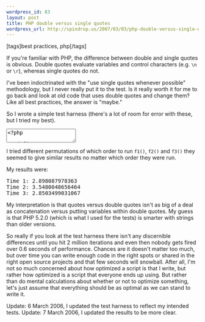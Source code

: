 ```yaml
--- 
wordpress_id: 83
layout: post
title: PHP double versus single quotes
wordpress_url: http://spindrop.us/2007/03/03/php-double-versus-single-quotes/
---
```

[tags]best practices, php[/tags]

If you're familiar with PHP, the difference between double and single quotes is obvious.  Double quotes evaluate variables and control characters (e.g. `\n` or `\r`), whereas single quotes do not.

I've been indoctrinated with the "use single quotes whenever possible" methodology, but I never really put it to the test.  Is it really worth it for me to go back and look at old code that uses double quotes and change them?  Like all best practices, the answer is "maybe."

So I wrote a simple test harness (there's a lot of room for error with these, but I tried my best).  

<div><textarea name="code" class="php">
<?php

define ('MAX',2000000);

function f1()
{
    for($i=0;$i<MAX; $i++)
    {
        $c = "test " . $i;
    }
}


function f2()
{
    for($i=0;$i<MAX; $i++)
    {
        $c = "test $i";
    }
}


function f3()
{
    for($i=0;$i<MAX; $i++)
    {
        $c = 'test ' . $i;
    }
}



$t1 = microtime(true);
f1();
echo 'Time 1: ' , (microtime(true) - $t1) , "\n";

$t2 = microtime(true);
f2();
echo 'Time 2: ' , (microtime(true) - $t2) , "\n";

$t3 = microtime(true);
f3();
echo 'Time 3: ' , (microtime(true) - $t3) , "\n";



</textarea></div>

I tried different permutations of which order to run `f1()`, `f2()` and `f3()` they seemed to give similar results no matter which order they were run.  

My results were:

<pre>
Time 1: 2.898087978363
Time 2: 3.5480048656464
Time 3: 2.8503499031067
</pre>

My interpretation is that quotes versus double quotes isn't as big of a deal as concatenation versus putting variables within double quotes.  My guess is that PHP 5.2.0 (which is what I used for the tests) is smarter with strings than older versions.

So really if you look at the test harness there isn't any discernible differences until you hit 2 million iterations and even then nobody gets fired over 0.6 seconds of performance.  Chances are it doesn't matter too much, but over time you can write enough code in the right spots or shared in the right open source projects and that few seconds will snowball.  After all, I'm not so much concerned about how optimized a script is that I write, but rather how optimized is a script that everyone ends up using.  But rather than do mental calculations about whether or not to optimize something, let's just assume that everything should be as optimal as we can stand to write it.

Update: 6 March 2006, I updated the test harness to reflect my intended tests.
Update: 7 March 2006, I updated the results to be more clear.
